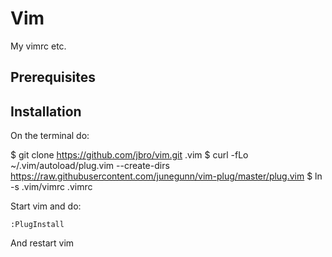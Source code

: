 Vim
===
My vimrc etc.

Prerequisites
-------------

Installation
------------
On the terminal do:

  $ git clone https://github.com/jbro/vim.git .vim
  $ curl -fLo ~/.vim/autoload/plug.vim --create-dirs https://raw.githubusercontent.com/junegunn/vim-plug/master/plug.vim
  $ ln -s .vim/vimrc .vimrc

Start vim and do:

    :PlugInstall

And restart vim
